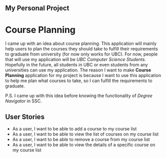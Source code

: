 My Personal Project
-------------------

Course Planning
===============

I came up with an idea about course planning. This application will mainly help users to plan the courses they
should take to fulfill their requirements to graduate from university (for now only works for UBC). For now, people
that will use my application will be *UBC Computer Science Students*. Hopefully in the future, all students in UBC 
or even students from any universities can use my application. The reason I want to make **Course Planning** 
application for my project is because I want to use this application to help me plan what courses to take, so
I can fulfill the requirements to graduate.

P.S. I came up with this idea before knowing the functionality of *Degree Navigator* in SSC.

User Stories
------------
- As a user, I want to be able to add a course to my course list 
- As a user, I want to be able to view the list of courses on my course list
- As a user, I want to be able to remove a course from my course list
- As a user, I want to be able to view the details of a specific course on my course list

